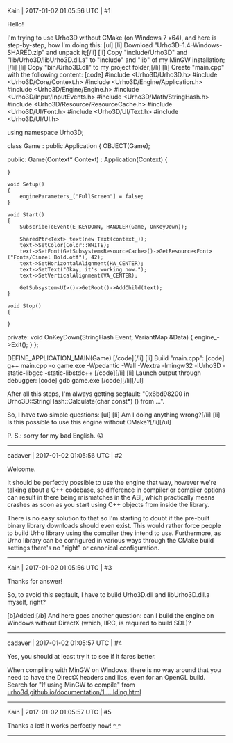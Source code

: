 Kain | 2017-01-02 01:05:56 UTC | #1

Hello!

I'm trying to use Urho3D without CMake (on Windows 7 x64), and here is step-by-step, how I'm doing this:
[ul]
[li] Download "Urho3D-1.4-Windows-SHARED.zip" and unpack it;[/li]
[li] Copy "include/Urho3D" and "lib/Urho3D/libUrho3D.dll.a" to "include" and "lib" of my MinGW installation;[/li]
[li] Copy "bin/Urho3D.dll" to my project folder;[/li]
[li] Create "main.cpp" with the following content:
[code]
#include <Urho3D/Urho3D.h>
#include <Urho3D/Core/Context.h>
#include <Urho3D/Engine/Application.h>
#include <Urho3D/Engine/Engine.h>
#include <Urho3D/Input/InputEvents.h>
#include <Urho3D/Math/StringHash.h>
#include <Urho3D/Resource/ResourceCache.h>
#include <Urho3D/UI/Font.h>
#include <Urho3D/UI/Text.h>
#include <Urho3D/UI/UI.h>

using namespace Urho3D;

class Game : public Application
{
    OBJECT(Game);

public:
    Game(Context* Context) : Application(Context)
    {
        
    }

    void Setup()
    {
        engineParameters_["FullScreen"] = false;
    }

    void Start()
    {
        SubscribeToEvent(E_KEYDOWN, HANDLER(Game, OnKeyDown));

        SharedPtr<Text> text(new Text(context_));
        text->SetColor(Color::WHITE);
        text->SetFont(GetSubsystem<ResourceCache>()->GetResource<Font>("Fonts/Cinzel Bold.otf"), 42);
        text->SetHorizontalAlignment(HA_CENTER);
        text->SetText("Okay, it's working now.");
        text->SetVerticalAlignment(VA_CENTER);

        GetSubsystem<UI>()->GetRoot()->AddChild(text);
    }

    void Stop()
    {
        
    }

private:
    void OnKeyDown(StringHash Event, VariantMap &Data)
    {
        engine_->Exit();
    }
};

DEFINE_APPLICATION_MAIN(Game)
[/code][/li]
[li] Build "main.cpp":
[code]
g++ main.cpp -o game.exe -Wpedantic -Wall -Wextra -lmingw32 -lUrho3D -static-libgcc -static-libstdc++
[/code][/li]
[li] Launch output through debugger:
[code]
gdb game.exe
[/code][/li][/ul]

After all this steps, I'm always getting segfault: "0x6bd98200 in Urho3D::StringHash::Calculate(char const*) () from ...".

So, I have two simple questions:
[ul]
[li] Am I doing anything wrong?[/li]
[li] Is this possible to use this engine without CMake?[/li][/ul]

P. S.: sorry for my bad English. :stuck_out_tongue:

-------------------------

cadaver | 2017-01-02 01:05:56 UTC | #2

Welcome.

It should be perfectly possible to use the engine that way, however we're talking about a C++ codebase, so difference in compiler or compiler options can result in there being mismatches in the ABI, which practically means crashes as soon as you start using C++ objects from inside the library.

There is no easy solution to that so I'm starting to doubt if the pre-built binary library downloads should even exist. This would rather force people to build Urho library using the compiler they intend to use. Furthermore, as Urho library can be configured in various ways through the CMake build settings there's no "right" or canonical configuration.

-------------------------

Kain | 2017-01-02 01:05:56 UTC | #3

Thanks for answer!

So, to avoid this segfault, I have to build Urho3D.dll and libUrho3D.dll.a myself, right?

[b]Added:[/b]
And here goes another question: can I build the engine on Windows without DirectX (which, IIRC, is required to build SDL)?

-------------------------

cadaver | 2017-01-02 01:05:57 UTC | #4

Yes, you should at least try it to see if it fares better.

When compiling with MinGW on Windows, there is no way around that you need to have the DirectX headers and libs, even for an OpenGL build. Search for "If using MinGW to compile" from [urho3d.github.io/documentation/1 ... lding.html](http://urho3d.github.io/documentation/1.4/_building.html)

-------------------------

Kain | 2017-01-02 01:05:57 UTC | #5

Thanks a lot! It works perfectly now! ^_^

-------------------------

